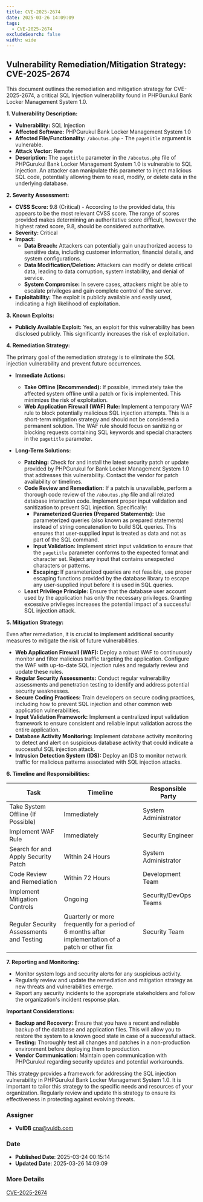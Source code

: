 ```yaml
---
title: CVE-2025-2674
date: 2025-03-26 14:09:09
tags:
  - CVE-2025-2674
excludeSearch: false
width: wide
---
```


## Vulnerability Remediation/Mitigation Strategy: CVE-2025-2674

This document outlines the remediation and mitigation strategy for CVE-2025-2674, a critical SQL Injection vulnerability found in PHPGurukul Bank Locker Management System 1.0.

**1. Vulnerability Description:**

*   **Vulnerability:** SQL Injection
*   **Affected Software:** PHPGurukul Bank Locker Management System 1.0
*   **Affected File/Functionality:** `/aboutus.php` - The `pagetitle` argument is vulnerable.
*   **Attack Vector:** Remote
*   **Description:** The `pagetitle` parameter in the `/aboutus.php` file of PHPGurukul Bank Locker Management System 1.0 is vulnerable to SQL injection. An attacker can manipulate this parameter to inject malicious SQL code, potentially allowing them to read, modify, or delete data in the underlying database.

**2. Severity Assessment:**

*   **CVSS Score:** 9.8 (Critical) - According to the provided data, this appears to be the most relevant CVSS score. The range of scores provided makes determining an authoritative score difficult, however the highest rated score, 9.8, should be considered authoritative.
*   **Severity:** Critical
*   **Impact:**
    *   **Data Breach:**  Attackers can potentially gain unauthorized access to sensitive data, including customer information, financial details, and system configurations.
    *   **Data Modification/Deletion:** Attackers can modify or delete critical data, leading to data corruption, system instability, and denial of service.
    *   **System Compromise:**  In severe cases, attackers might be able to escalate privileges and gain complete control of the server.
*   **Exploitability:** The exploit is publicly available and easily used, indicating a high likelihood of exploitation.

**3. Known Exploits:**

*   **Publicly Available Exploit:** Yes, an exploit for this vulnerability has been disclosed publicly. This significantly increases the risk of exploitation.

**4. Remediation Strategy:**

The primary goal of the remediation strategy is to eliminate the SQL injection vulnerability and prevent future occurrences.

*   **Immediate Actions:**

    *   **Take Offline (Recommended):** If possible, immediately take the affected system offline until a patch or fix is implemented. This minimizes the risk of exploitation.
    *   **Web Application Firewall (WAF) Rule:**  Implement a temporary WAF rule to block potentially malicious SQL injection attempts.  This is a short-term mitigation strategy and should not be considered a permanent solution.  The WAF rule should focus on sanitizing or blocking requests containing SQL keywords and special characters in the `pagetitle` parameter.

*   **Long-Term Solutions:**

    *   **Patching:** Check for and install the latest security patch or update provided by PHPGurukul for Bank Locker Management System 1.0 that addresses this vulnerability.  Contact the vendor for patch availability or timelines.
    *   **Code Review and Remediation:** If a patch is unavailable, perform a thorough code review of the `/aboutus.php` file and all related database interaction code.  Implement proper input validation and sanitization to prevent SQL injection. Specifically:
        *   **Parameterized Queries (Prepared Statements):**  Use parameterized queries (also known as prepared statements) instead of string concatenation to build SQL queries. This ensures that user-supplied input is treated as data and not as part of the SQL command.
        *   **Input Validation:**  Implement strict input validation to ensure that the `pagetitle` parameter conforms to the expected format and character set. Reject any input that contains unexpected characters or patterns.
        *   **Escaping:** If parameterized queries are not feasible, use proper escaping functions provided by the database library to escape any user-supplied input before it is used in SQL queries.
    *   **Least Privilege Principle:**  Ensure that the database user account used by the application has only the necessary privileges.  Granting excessive privileges increases the potential impact of a successful SQL injection attack.

**5. Mitigation Strategy:**

Even after remediation, it is crucial to implement additional security measures to mitigate the risk of future vulnerabilities.

*   **Web Application Firewall (WAF):** Deploy a robust WAF to continuously monitor and filter malicious traffic targeting the application.  Configure the WAF with up-to-date SQL injection rules and regularly review and update these rules.
*   **Regular Security Assessments:** Conduct regular vulnerability assessments and penetration testing to identify and address potential security weaknesses.
*   **Secure Coding Practices:**  Train developers on secure coding practices, including how to prevent SQL injection and other common web application vulnerabilities.
*   **Input Validation Framework:** Implement a centralized input validation framework to ensure consistent and reliable input validation across the entire application.
*   **Database Activity Monitoring:**  Implement database activity monitoring to detect and alert on suspicious database activity that could indicate a successful SQL injection attack.
*   **Intrusion Detection System (IDS):** Deploy an IDS to monitor network traffic for malicious patterns associated with SQL injection attacks.

**6. Timeline and Responsibilities:**

| Task                                      | Timeline               | Responsible Party      |
| ----------------------------------------- | ---------------------- | ---------------------- |
| Take System Offline (If Possible)         | Immediately           | System Administrator   |
| Implement WAF Rule                      | Immediately           | Security Engineer      |
| Search for and Apply Security Patch      | Within 24 Hours       | System Administrator   |
| Code Review and Remediation               | Within 72 Hours       | Development Team       |
| Implement Mitigation Controls             | Ongoing               | Security/DevOps Teams |
| Regular Security Assessments and Testing | Quarterly or more frequently for a period of 6 months after implementation of a patch or other fix | Security Team         |

**7. Reporting and Monitoring:**

*   Monitor system logs and security alerts for any suspicious activity.
*   Regularly review and update the remediation and mitigation strategy as new threats and vulnerabilities emerge.
*   Report any security incidents to the appropriate stakeholders and follow the organization's incident response plan.

**Important Considerations:**

*   **Backup and Recovery:** Ensure that you have a recent and reliable backup of the database and application files. This will allow you to restore the system to a known good state in case of a successful attack.
*   **Testing:** Thoroughly test all changes and patches in a non-production environment before deploying them to production.
*   **Vendor Communication:** Maintain open communication with PHPGurukul regarding security updates and potential workarounds.

This strategy provides a framework for addressing the SQL injection vulnerability in PHPGurukul Bank Locker Management System 1.0.  It is important to tailor this strategy to the specific needs and resources of your organization.  Regularly review and update this strategy to ensure its effectiveness in protecting against evolving threats.

### Assigner
- **VulDB** <cna@vuldb.com>

### Date
- **Published Date**: 2025-03-24 00:15:14
- **Updated Date**: 2025-03-26 14:09:09

### More Details
[CVE-2025-2674](https://www.cvedetails.com/cve/CVE-2025-2674)